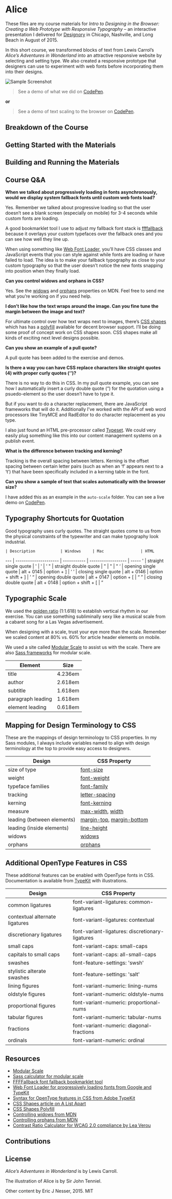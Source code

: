 ﻿# Alice

These files are my course materials for *Intro to Designing in the Browser: Creating a Web Prototype with Responsive Typography* – an interactive presentation I delivered for [Designory](http://www.designory.com) in Chicago, Nashville, and Long Beach in August of 2015.

In this short course, we transformed blocks of text from Lewis Carrol’s *Alice’s Adventures in Wonderland* into an attractive responsive website by selecting and setting type. We also created a responsive prototype that designers can use to experiment with web fonts before incorporating them into their designs.

![Sample Screenshot](https://cloud.githubusercontent.com/assets/5659221/9574744/4b4938ea-4f8f-11e5-91f7-82de3b3a8d90.png)

> See a demo of what we did on [CodePen](http://codepen.io/enesser/pen/JdgKjX).

**or**

> See a demo of text scaling to the browser on [CodePen](http://codepen.io/enesser/pen/LpPpJy).

## Breakdown of the Course

## Getting Started with the Materials

## Building and Running the Materials

## Course Q&A

**When we talked about progressively loading in fonts asynchronously, would we display system fallback fonts until custom web fonts load?**

Yes. Remember we talked about progressive loading so that the user doesn’t see a blank screen (especially on mobile) for 3-4 seconds while  custom fonts are loading.

A good bookmarklet tool I use to adjust my fallback font stack is [ffffallback](http://ffffallback.com/) because it overlays your custom typefaces over the fallback ones and you can see how well they line up.

When using something like [Web Font Loader](https://github.com/typekit/webfontloader), you’ll have CSS classes and JavaScript events that you can style against while fonts are loading or have failed to load. The idea is to make your fallback typography as close to your custom typography so that the user doesn’t notice the new fonts snapping into position when they finally load.

**Can you control widows and orphans in CSS?**

Yes. See the [widows](https://developer.mozilla.org/en-US/docs/Web/CSS/widows) and [orphans](https://developer.mozilla.org/en-US/docs/Web/CSS/orphans) properties on MDN. Feel free to send me what you’re working on if you need help.

**I don’t like how the text wraps around the image. Can you fine tune the margin between the image and text?**

For ultimate control over how text wraps next to images, there’s [CSS shapes](http://alistapart.com/article/css-shapes-101) which has has a [polyfill](http://codepen.io/adobe/details/3b079a5671f21d140f47ffce3801ddfa/) available for decent browser support. I’ll be doing some proof of concept work on CSS shapes soon. CSS shapes make all kinds of exciting next level designs possible.

**Can you show an example of a pull quote?**

A pull quote has been added to the exercise and demos.

**Is there a way you can have CSS replace characters like straight quotes (4) with proper curly quotes (‘’)?**

There is no way to do this in CSS. In my pull quote example, you can see how I automatically insert a curly double quote (“) for the quotation using a psuedo-element so the user doesn’t have to type it.

But if you want to do a character replacement, there are JavaScript frameworks that will do it. Additionally I’ve worked with the API of web word processors like TinyMCE and RadEditor to do character replacement as you type.

I also just found an HTML pre-processor called [Typeset](https://github.com/davidmerfield/typeset). We could very easily plug something like this into our content management systems on a publish event.

**What is the difference between tracking and kerning?**

Tracking is the overall spacing between letters. Kerning is the offset spacing between certain letter pairs (such as when an ‘f’ appears next to a ‘t’) that have been specifically included in a kerning table in the font.

**Can you show a sample of text that scales automatically with the browser size?**

I have added this as an example in the ``auto-scale`` folder. You can see a live demo on [CodePen](http://codepen.io/enesser/pen/LpPpJy).

## Typography Shortcuts for Quotation

Good typography uses curly quotes. The straight quotes come to us from the physical constraints of the typewriter and can make typography look industrial.

    | Description           | Windows     | Mac                | HTML
--- | --------------------- | ----------- | ------------------ | -----
'   | straight single quote | '           | '                  | '
"   | straight double quote | "           | "                  | "
‘   | opening single quote  | alt + 0145  | option + ]         | &lsquo;
’   | closing single quote  | alt + 0146  | option + shift + ] | &rsquo;
“   | opening double quote  | alt + 0147  | option + [         | &ldquo;
”   | closing double quote  | alt + 0148  | option + shift + [ | &rdquo;

## Typographic Scale

We used the [golden ratio](https://en.wikipedia.org/wiki/Golden_ratio) (1:1.618) to establish vertical rhythm in our exercise. You can use something subliminally sexy like a musical scale from a cabaret song for a Las Vegas advertisement.

When designing with a scale, trust your eye more than the scale. Remember we scaled content at 80% vs. 60% for article header elements on mobile.

We used a site called [Modular Scale](http://www.modularscale.com/) to assist us with the scale. There are also [Sass frameworks](https://github.com/modularscale/modularscale-sass) for modular scale.

Element              | Size
-------------------- | ----------------------------
title                | 4.236em
author               | 2.618em
subtitle             | 1.618em
paragraph leading    | 1.618em
element leading      | 0.618em

## Mapping for Design Terminology to CSS

These are the mappings of design terminology to CSS properties. In my Sass modules, I always include variables named to align with design terminology at the top to provide easy access to designers.

Design                     | CSS Property
-------------------------- | ------------------------------------
size of type               | [font-size](https://developer.mozilla.org/en-US/docs/Web/CSS/font-size)
weight                     | [font-weight](https://developer.mozilla.org/en-US/docs/Web/CSS/font-weight)
typeface families          | [font-family](https://developer.mozilla.org/en-US/docs/Web/CSS/font-family)
tracking                   | [letter-spacing](https://developer.mozilla.org/en-US/docs/Web/CSS/letter-spacing)
kerning                    | [font-kerning](https://developer.mozilla.org/en-US/docs/Web/CSS/font-kerning)
measure                    | [max-width](https://developer.mozilla.org/en-US/docs/Web/CSS/max-width), [width](https://developer.mozilla.org/en-US/docs/Web/CSS/width)
leading (between elements) | [margin-top](https://developer.mozilla.org/en-US/docs/Web/CSS/margin), [margin-bottom](https://developer.mozilla.org/en-US/docs/Web/CSS/margin)
leading (inside elements)  | [line-height](https://developer.mozilla.org/en-US/docs/Web/CSS/line-height)
widows                     | [widows](https://developer.mozilla.org/en-US/docs/Web/CSS/widows)
orphans                    | [orphans](https://developer.mozilla.org/en-US/docs/Web/CSS/orphans)

## Additional OpenType Features in CSS

These additional features can be enabled with OpenType fonts in CSS. Documentation is available from [TypeKit](http://help.typekit.com/customer/portal/articles/1789736-syntax-for-opentype-features-in-css) with illustrations.

Design                         | CSS Property
------------------------------ | ------------------------------------------------
common ligatures               | font-variant-ligatures: common-ligatures
contextual alternate ligatures | font-variant-ligatures: contextual
discretionary ligatures        | font-variant-ligatures: discretionary-ligatures
small caps                     | font-variant-caps: small-caps
capitals to small caps         | font-variant-caps: all-small-caps
swashes                        | font-feature-settings: 'swsh'
stylistic alterate swashes     | font-feature-settings: 'salt'
lining figures                 | font-variant-numeric: lining-nums
oldstyle figures               | font-variant-numeric: oldstyle-nums
proportional figures           | font-variant-numeric: proportional-nums
tabular figures                | font-variant-numeric: tabular-nums
fractions                      | font-variant-numeric: diagonal-fractions
ordinals                       | font-variant-numeric: ordinal

## Resources

* [Modular Scale](http://www.modularscale.com/)
* [Sass calculator for modular scale](https://github.com/modularscale/modularscale-sass)
* [FFFFallback font fallback bookmarklet tool](http://ffffallback.com/)
* [Web Font Loader for progressively loading fonts from Google and TypeKit](https://github.com/typekit/webfontloader)
* [Syntax for OpenType features in CSS from Adobe TypeKit](http://help.typekit.com/customer/portal/articles/1789736-syntax-for-opentype-features-in-css)
* [CSS Shapes article on A List Apart](http://alistapart.com/article/css-shapes-101)
* [CSS Shapes Polyfill](http://codepen.io/adobe/details/3b079a5671f21d140f47ffce3801ddfa/)
* [Controlling widows from MDN](https://developer.mozilla.org/en-US/docs/Web/CSS/widows)
* [Controlling orphans from MDN](https://developer.mozilla.org/en-US/docs/Web/CSS/orphans)
* [Contrast Ratio Calculator for WCAG 2.0 compliance by Lea Verou](http://leaverou.github.io/contrast-ratio/)

## Contributions

## License

*Alice’s Adventures in Wonderland* is by Lewis Carroll. 

The illustration of Alice is by Sir John Tenniel.

Other content by Eric J Nesser, 2015. MIT